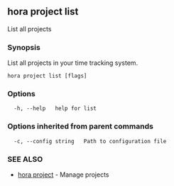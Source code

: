 ## hora project list

List all projects

### Synopsis

List all projects in your time tracking system.

```
hora project list [flags]
```

### Options

```
  -h, --help   help for list
```

### Options inherited from parent commands

```
  -c, --config string   Path to configuration file
```

### SEE ALSO

* [hora project](hora_project.md)	 - Manage projects

